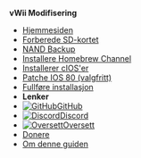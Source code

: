 **vWii Modifisering**
- [Hjemmesiden](../introduction)
- [Forberede SD-kortet](sd-preparation)
- [NAND Backup](nand-backup)
- [Installere Homebrew Channel](installing-homebrewchannel)
- [Installerer cIOS'er](installing-cioses)
- [Patche IOS 80 (valgfritt)](patching-ios80)
- [Fullføre installasjon](finalizing-setup)
- **Lenker**
- [![GitHub](https://icongr.am/simple/github.svg?color=808080&size=16)GitHub](https://github.com/hacks-guide/Guide-WiiU)
- [![Discord](https://icongr.am/simple/discord.svg?colored&size=16)Discord](https://discord.gg/C29hYvh)
- [![Oversett](https://icongr.am/material/translate.svg?color=808080&size=16)Oversett](https://hacks-guide.crowdin.com/u/projects/10)
- [Donere](../donations)
- [Om denne guiden](../about)
